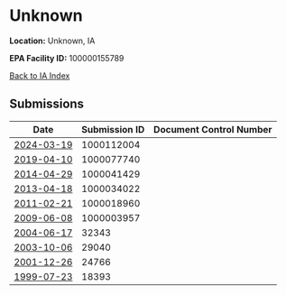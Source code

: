 # Unknown

**Location:** Unknown, IA

**EPA Facility ID:** 100000155789

[Back to IA Index](../../index.md)

## Submissions

| Date | Submission ID | Document Control Number |
|------|--------------|-------------------------|
| [2024-03-19](submissions/1000112004.md) | 1000112004 |  |
| [2019-04-10](submissions/1000077740.md) | 1000077740 |  |
| [2014-04-29](submissions/1000041429.md) | 1000041429 |  |
| [2013-04-18](submissions/1000034022.md) | 1000034022 |  |
| [2011-02-21](submissions/1000018960.md) | 1000018960 |  |
| [2009-06-08](submissions/1000003957.md) | 1000003957 |  |
| [2004-06-17](submissions/32343.md) | 32343 |  |
| [2003-10-06](submissions/29040.md) | 29040 |  |
| [2001-12-26](submissions/24766.md) | 24766 |  |
| [1999-07-23](submissions/18393.md) | 18393 |  |
